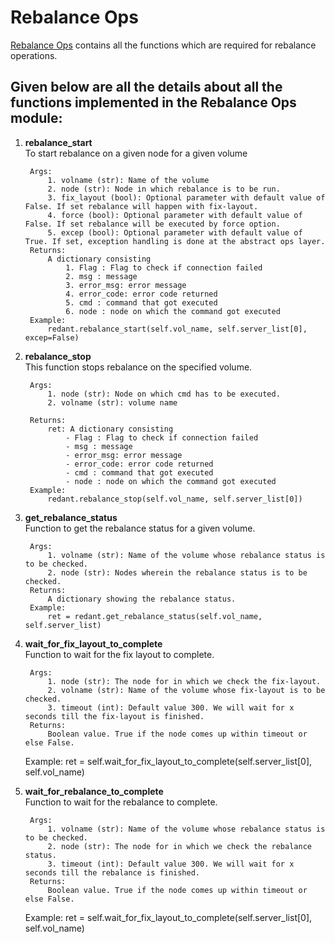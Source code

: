 # Rebalance Ops

[Rebalance Ops](../../../common/ops/gluster_ops/rebalance_ops.py) contains all the functions which are required for rebalance operations.

## Given below are all the details about all the functions implemented in the Rebalance Ops module:

1) **rebalance_start**<br>
        To start rebalance on a given node for a given volume

        Args:
            1. volname (str): Name of the volume
            2. node (str): Node in which rebalance is to be run.
            3. fix_layout (bool): Optional parameter with default value of False. If set rebalance will happen with fix-layout.
            4. force (bool): Optional parameter with default value of False. If set rebalance will be executed by force option.
            5. excep (bool): Optional parameter with default value of True. If set, exception handling is done at the abstract ops layer.
        Returns:
            A dictionary consisting
                1. Flag : Flag to check if connection failed
                2. msg : message
                3. error_msg: error message
                4. error_code: error code returned
                5. cmd : command that got executed
                6. node : node on which the command got executed
        Example:
            redant.rebalance_start(self.vol_name, self.server_list[0], excep=False)

2) **rebalance_stop**<br>
        This function stops rebalance on the specified volume.
        
        Args:
            1. node (str): Node on which cmd has to be executed.
            2. volname (str): volume name
        
        Returns:
            ret: A dictionary consisting
                - Flag : Flag to check if connection failed
                - msg : message
                - error_msg: error message
                - error_code: error code returned
                - cmd : command that got executed
                - node : node on which the command got executed
        Example:
            redant.rebalance_stop(self.vol_name, self.server_list[0])
        

3) **get_rebalance_status**<br>
        Function to get the rebalance status for a given volume.

        Args:
            1. volname (str): Name of the volume whose rebalance status is to be checked.
            2. node (str): Nodes wherein the rebalance status is to be checked.
        Returns:
            A dictionary showing the rebalance status.
        Example:
            ret = redant.get_rebalance_status(self.vol_name, self.server_list)

4) **wait_for_fix_layout_to_complete**<br>
        Function to wait for the fix layout to complete.

        Args:
            1. node (str): The node for in which we check the fix-layout.
            2. volname (str): Name of the volume whose fix-layout is to be checked.
            3. timeout (int): Default value 300. We will wait for x seconds till the fix-layout is finished.
        Returns:
            Boolean value. True if the node comes up within timeout or else False.
	Example:
            ret = self.wait_for_fix_layout_to_complete(self.server_list[0], self.vol_name)

5) **wait_for_rebalance_to_complete**<br>
        Function to wait for the rebalance to complete.

        Args:
            1. volname (str): Name of the volume whose rebalance status is to be checked.
            2. node (str): The node for in which we check the rebalance status.
            3. timeout (int): Default value 300. We will wait for x seconds till the rebalance is finished.
        Returns:
            Boolean value. True if the node comes up within timeout or else False.
	Example:
            ret = self.wait_for_fix_layout_to_complete(self.server_list[0], self.vol_name)
